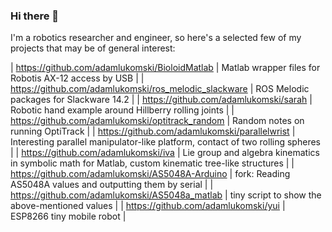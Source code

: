 ### Hi there 👋

I'm a robotics researcher and engineer, so here's a selected few of my projects that may be of general interest:

| https://github.com/adamlukomski/BioloidMatlab | Matlab wrapper files for Robotis AX-12 access by USB |
| https://github.com/adamlukomski/ros_melodic_slackware | ROS Melodic packages for Slackware 14.2 |
| https://github.com/adamlukomski/sarah | Robotic hand example around Hillberry rolling joints |
| https://github.com/adamlukomski/optitrack_random | Random notes on running OptiTrack |
| https://github.com/adamlukomski/parallelwrist | Interesting parallel manipulator-like platform, contact of two rolling spheres |
| https://github.com/adamlukomski/iva | Lie group and algebra kinematics in symbolic math for Matlab, custom kinematic tree-like structures |
| https://github.com/adamlukomski/AS5048A-Arduino | fork: Reading AS5048A values and outputting them by serial |
| https://github.com/adamlukomski/AS5048a_matlab | tiny script to show the above-mentioned values |
| https://github.com/adamlukomski/yui | ESP8266 tiny mobile robot |


<!--
**adamlukomski/adamlukomski** is a ✨ _special_ ✨ repository because its `README.md` (this file) appears on your GitHub profile.

Here are some ideas to get you started:

- 🔭 I’m currently working on ...
- 🌱 I’m currently learning ...
- 👯 I’m looking to collaborate on ...
- 🤔 I’m looking for help with ...
- 💬 Ask me about ...
- 📫 How to reach me: ...
- 😄 Pronouns: ...
- ⚡ Fun fact: ...
-->

